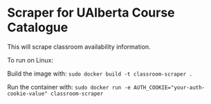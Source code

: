 # Scraper for UAlberta Course Catalogue

This will scrape classroom availability information.

To run on Linux:

Build the image with: `sudo docker build -t classroom-scraper .`

Run the container with: `sudo docker run -e AUTH_COOKIE="your-auth-cookie-value" classroom-scraper`
